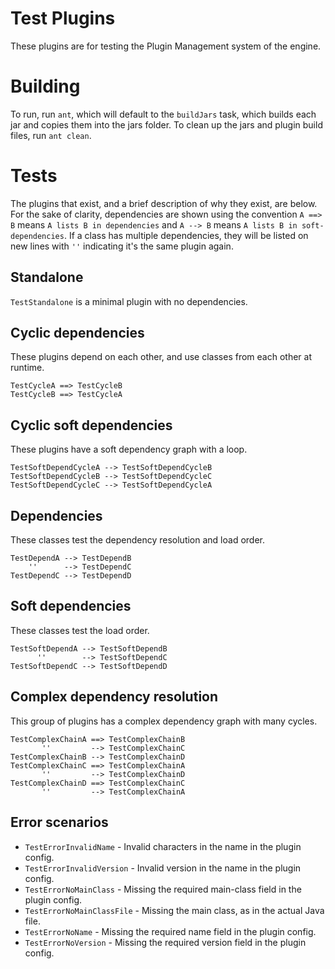 # Test Plugins

These plugins are for testing the Plugin Management system of the engine.

# Building

To run, run `ant`, which will default to the `buildJars` task, which builds each jar and copies them into the jars folder.
To clean up the jars and plugin build files, run `ant clean`.

# Tests

The plugins that exist, and a brief description of why they exist, are below. For the sake of clarity, dependencies are shown using the convention `A ==> B` means `A lists B in dependencies` and `A --> B` means `A lists B in soft-dependencies`. If a class has multiple dependencies, they will be listed on new lines with `''` indicating it's the same plugin again.

## Standalone

`TestStandalone` is a minimal plugin with no dependencies.

## Cyclic dependencies

These plugins depend on each other, and use classes from each other at runtime.

```
TestCycleA ==> TestCycleB
TestCycleB ==> TestCycleA
```

## Cyclic soft dependencies

These plugins have a soft dependency graph with a loop.

```
TestSoftDependCycleA --> TestSoftDependCycleB
TestSoftDependCycleB --> TestSoftDependCycleC
TestSoftDependCycleC --> TestSoftDependCycleA
```

## Dependencies

These classes test the dependency resolution and load order.

```
TestDependA --> TestDependB
    ''      --> TestDependC
TestDependC --> TestDependD
```

## Soft dependencies

These classes test the load order.

```
TestSoftDependA --> TestSoftDependB
      ''        --> TestSoftDependC
TestSoftDependC --> TestSoftDependD
```

## Complex dependency resolution

This group of plugins has a complex dependency graph with many cycles.

```
TestComplexChainA ==> TestComplexChainB
       ''         --> TestComplexChainC
TestComplexChainB --> TestComplexChainD
TestComplexChainC ==> TestComplexChainA
       ''         --> TestComplexChainD
TestComplexChainD ==> TestComplexChainC
       ''         --> TestComplexChainA
```

## Error scenarios

* `TestErrorInvalidName` - Invalid characters in the name in the plugin config.
* `TestErrorInvalidVersion` - Invalid version in the name in the plugin config.
* `TestErrorNoMainClass` - Missing the required main-class field in the plugin config.
* `TestErrorNoMainClassFile` - Missing the main class, as in the actual Java file.
* `TestErrorNoName` - Missing the required name field in the plugin config.
* `TestErrorNoVersion` - Missing the required version field in the plugin config.
